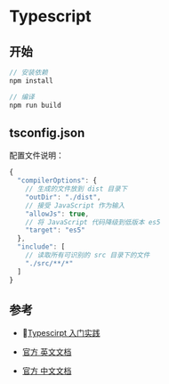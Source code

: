 # Typescript 

## 开始

```js
// 安装依赖
npm install

// 编译
npm run build
```

## tsconfig.json

配置文件说明：
```js
{
  "compilerOptions": {
    // 生成的文件放到 dist 目录下
    "outDir": "./dist",
    // 接受 JavaScript 作为输入
    "allowJs": true,
    // 将 JavaScript 代码降级到低版本 es5
    "target": "es5"
  },
  "include": [
    // 读取所有可识别的 src 目录下的文件
    "./src/**/*"
  ]
}
```

## 参考

- [Typescirpt 入门实践](https://juejin.im/post/5e7c08bde51d455c4c66ddad#heading-26)

- [官方 英文文档](https://www.typescriptlang.org/docs/handbook/basic-types.html)
- [官方 中文文档](https://www.tslang.cn/docs/handbook/variable-declarations.html)